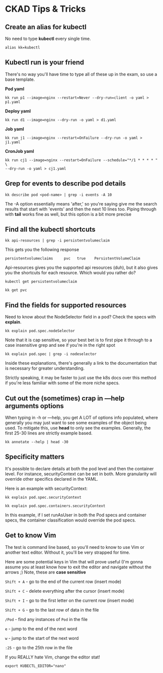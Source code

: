 # CKAD Tips & Tricks

## Create an alias for kubectl

No need to type **kubectl** every single time.

    alias kk=kubectl

## Kubectl run is your friend

There's no way you'll have time to type all of these up in the exam, so use a base template.

**Pod yaml**

    kk run p1 --image=nginx --restart=Never --dry-run=client -o yaml > p1.yaml

**Deploy yaml**

    kk run d1 --image=nginx --dry-run -o yaml > d1.yaml

**Job yaml**

    kk run j1 --image=nginx --restart=OnFailure --dry-run -o yaml > j1.yaml

**CronJob yaml**

    kk run cj1 --image=nginx --restart=OnFailure --schedule="*/1 * * * * " \
    --dry-run -o yaml > cj1.yaml

## Grep for events to describe pod details

    kk describe pod <pod-name> | grep -i events -A 10

The -A option essentially means 'after,' so you're saying give me the search results that start with 'events' and then the next 10 lines too. Piping through with **tail** works fine as well, but this option is a bit more precise

## Find all the kubectl shortcuts

    kk api-resources | grep -i persistentvolumeclaim

This gets you the following response

    persistentvolumeclaims     pvc   true    PersistentVolumeClaim

Api-resources gives you the supported api resources (duh), but it also gives you the shortcuts for each resource. Which would you rather do?

    kubectl get persistentvolumeclaim

    kk get pvc

## Find the fields for supported resources

Need to know about the NodeSelector field in a pod? Check the specs with **explain**. 

    kk explain pod.spec.nodeSelector

Note that it is cap sensitive, so your best bet is to first pipe it through to a case insensitive grep and see if you're in the right spot

    kk explain pod.spec | grep -i nodeselector

Inside these explanations, there's generally a link to the documentation that is necessary for greater understanding.

Strictly speaking, it may be faster to just use the k8s docs over this method if you're less familiar with some of the more niche specs.

## Cut out the (sometimes) crap in —help arguments options

When typing in -h or —help, you get A LOT of options info populated, where generally you may just want to see some examples of the object being used. To mitigate this, use **head** to only see the examples. Generally, the first 25-30 lines are strictly example based.

    kk annotate --help | head -30

## Specificity matters

It's possible to declare details at both the pod level and then the container level. For instance, securityContext can be set in both. More granularity will override other specifics declared in the YAML.

Here is an example with securityContext:

    kk explain pod.spec.securityContext

    kk explain pod.spec.containers.securityContext

In this example, if I set runAsUser in both the Pod specs and container specs, the container classification would override the pod specs. 

## Get to know Vim

The test is command line based, so you'll need to know to use Vim or another text editor. Without it, you'll be very strapped for time.

Here are some potential keys in Vim that will prove useful (I'm gonna assume you at least know how to exit the editor and navigate without the arrows ;) Note, these are **case sensitive**

`Shift + A` - go to the end of the current row (insert mode)

`Shift + C` - delete everything after the cursor (insert mode)

`Shift + I` - go to the first letter on the current row (insert mode)

`Shift + G` - go to the last row of data in the file

`/Pod` - find any instances of `Pod` in the file

`e` - jump to the end of the next word

`w` - jump to the start of the next word

`:25` - go to the 25th row in the file

If you REALLY hate Vim, change the editor stat!

```
export KUBECTL_EDITOR="nano"

```

